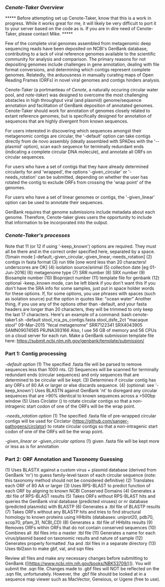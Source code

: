 ### _Cenote-Taker Overview_

***** Before attempting set up Cenote-Taker, know that this is a work in progress. While it works great for me, it will likely be very difficult to port it to your server based on the code as is. If you are in dire need of Cenote-Taker, please contact Mike. *****

Few of the complete viral genomes assembled from metagenomic deep sequencing reads have been deposited on NCBI's GenBank database, contributing to a lack of viral reference genomes available to the scientific community for analysis and comparison.  The primary reasons for not depositing genomes include challenges in gene annotation, dealing with file format conversions, and determining which contigs represent complete genomes. Relatedly, the arduousness in manually curating maps of Open Reading Frames (ORFs) in novel viral genomes and contigs hinders analysis.

Cenote-Taker (a portmanteau of _Cenote_, a naturally occuring circular water pool, and _note-taker_) was designed to overcome the most challenging obstacles in high throughput viral (and plasmid) genome/sequence annotation and facilitation of GenBank deposition of annotated genomes. Cenote-Taker should work for annotation of genomes closely related to extant reference genomes, but is specifically designed for annotation of sequences that are highly divergent from known sequences.

For users interested in discovering which sequences amongst their metagenomic contigs are circular, the '-default' option can take contigs directly from de novo assembly (ideally assembled with SPADes with the '--plasmid' option), scan each sequence for terminally redundant ends (indicating a complete circular DNA molecule), and annotate all ORFs on circular sequences.

For users who have a set of contigs that they have already determined circularity for and 'wrapped', the options '-given_circular' or '-needs_rotation' can be submitted, depending on whether the user has rotated the contig to exclude ORFs from crossing the 'wrap point' of the genomes.

For users who have a set of linear genomes or contigs, the '-given_linear' option can be used to annotate their sequences.

GenBank requires that genome submissions include metadata about each genome. Therefore, Cenote-taker gives users the opportunity to include that information to be incorporated into the output.
 

### _Cenote-Taker's processes_
Note that 11 (or 12 if using '-keep_known') options are required. They must all be there and in the correct order specified here, separated by a space.
(1)main mode [-default,-given_circular,-given_linear,-needs_rotation] (2) contigs in fasta format (3) run title [one word less than 20 characters! underscores are OK] (4) isolation source/animal (5) collection date [eg 01-Jun-2016] (6) metagenome type (7) SRR number (8) SRX number (9) Biosample number (10) Bioproject number (11) template file for genbank (12) optional -keep_known mode, can be left blank if you don't want this
If you don't have the SRA info for some samples, just put in space holder words for these options.
If, for some options, you use phrases with spaces (such as isolation source) put the option in quotes like: "ocean water"
Another thing, if you use any of the options other than -default, and your fasta headers are longer than 20 characters, they will be trimmed to only keep the last 17 characters. 
Here's an example of a command: 
bash cenote-taker1.sh -default stool_rca_ps_contigs.fasta stool_dsfe_2ct "macaque stool" 09-Mar-2015 "fecal metagenome" SRR7122341 SRX4043905 SAMN09074565 PRJNA393166
Also, I use 56 GB of memory and 56 CPUs on a cloud server for each run.
Make a GenBank submission template file here: https://submit.ncbi.nlm.nih.gov/genbank/template/submission/
### **Part 1: Contig processing**
_-default option_
(1) The specified .fasta file will be parsed to remove sequences less than 1000 nts.
(2) Sequences will be scanned for terminally redundant ends (circular sequences) and only sequences that are determined to be circular will be kept.
(3) Determines if circular contig has any ORFs of 80 AA or larger or else discards sequence.
(4)  (optional: see '-keep_known') Uses BLASTN against GenBank 'nt' to disregard any circular sequences that are >90% identical to known sequences across a >500bp window
(5) Uses Circlator ([](https://github.com/sanger-pathogens/circlator)) to rotate circular contigs so that a non-intragenic start codon of one of the ORFs will be the wrap point.

_-needs_rotation option_
(1) The specified .fasta file of pre-wrapped circular contigs will be used for Circlator (https://github.com/sanger-pathogens/circlator) to rotate circular contigs so that a non-intragenic start codon of one of the ORFs will be the wrap point.

_-given_linear or -given_circular options_
(1) given .fasta file will be kept more or less as is for annotation

### **Part 2: ORF Annotation and Taxonomy Guessing**
(1) Uses BLASTX against a custom virus + plasmid database (derived from GenBank 'nr') to guess family-level taxon of each circular sequence (note: this taxonomy method should not be considered definitive)
(2) Translates each ORF of 80 AA or larger
(3) Uses RPS-BLAST to predict function of each ORF by aligning to known NCBI Conserved Domains
(4) Generates a .tbl file of RPS-BLAST results
(5) Takes ORFs without RPS-BLAST hits and queries the GenBank viral database (predicted viruses) or nr database (predicted plasmids) with BLASTP
(6) Generates a .tbl file of BLASTP results
(7) Takes ORFs without any BLASTP hits and tries to find structural homology to known proteins using HHblits (databases: uniprot20, pdb70, scop70, pfam_31, NCBI_CD)
(8) Generates a .tbl file of HHblits results
(9) Removes ORFs within ORFs that do not contain conserved sequences
(10) Combines all .tbl files into a master .tbl file
(11) Generates a name for each virus/plasmid based on taxonomic results and nature of sample
(12) Generates properly formatted .fsa and .tbl files in a separate directory
(13) Uses tbl2asn to make gbf, val, and sqn files  

 Review all files and make any necessary changes before submitting to GenBank ([(https://www.ncbi.nlm.nih.gov/books/NBK53709/)]). You will submit the .sqn file. Changes made to .gbf files will NOT be reflected on the .sqn file, unfortunately. However, the .gbf file should be looked at in a sequence map viewer such as MacVector, Geneious, or Ugene (free to use).
